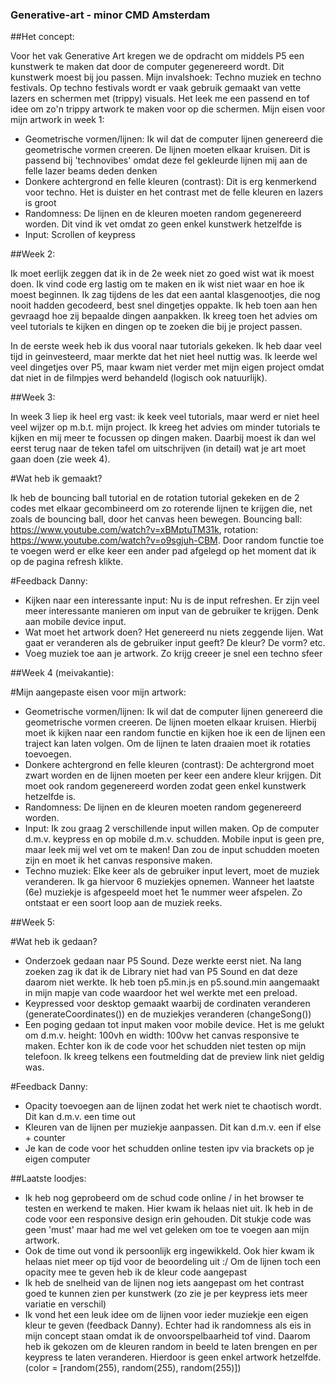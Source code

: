 ### Generative-art - minor CMD Amsterdam

##Het concept:

Voor het vak Generative Art kregen we de opdracht om middels P5 een kunstwerk te maken dat door de computer gegenereerd wordt. Dit kunstwerk moest bij jou passen. Mijn invalshoek: Techno muziek en techno festivals. Op techno festivals wordt er vaak gebruik gemaakt van vette lazers en schermen met (trippy) visuals. Het leek me een passend en tof idee om zo'n trippy artwork te maken voor op die schermen. Mijn eisen voor mijn artwork in week 1:

- Geometrische vormen/lijnen: Ik wil dat de computer lijnen genereerd die geometrische vormen creeren. De lijnen moeten elkaar kruisen. Dit is passend bij 'technovibes' omdat deze fel gekleurde lijnen mij aan de felle lazer beams deden denken
- Donkere achtergrond en felle kleuren (contrast): Dit is erg kenmerkend voor techno. Het is duister en het contrast met de felle kleuren en lazers is groot
- Randomness: De lijnen en de kleuren moeten random gegenereerd worden. Dit vind ik vet omdat zo geen enkel kunstwerk hetzelfde is
- Input: Scrollen of keypress

##Week 2:

Ik moet eerlijk zeggen dat ik in de 2e week niet zo goed wist wat ik moest doen. Ik vind code erg lastig om te maken en ik wist niet waar en hoe ik moest beginnen. Ik zag tijdens de les dat een aantal klasgenootjes, die nog nooit hadden gecodeerd, best snel dingetjes oppakte. Ik heb toen aan hen gevraagd hoe zij bepaalde dingen aanpakken. Ik kreeg toen het advies om veel tutorials te kijken en dingen op te zoeken die bij je project passen.

In de eerste week heb ik dus vooral naar tutorials gekeken. Ik heb daar veel tijd in geinvesteerd, maar merkte dat het niet heel nuttig was. Ik leerde wel veel dingetjes over P5, maar kwam niet verder met mijn eigen project omdat dat niet in de filmpjes werd behandeld (logisch ook natuurlijk).


##Week 3:

In week 3 liep ik heel erg vast: ik keek veel tutorials, maar werd er niet heel veel wijzer op m.b.t. mijn project. Ik kreeg het advies om minder tutorials te kijken en mij meer te focussen op dingen maken. Daarbij moest ik dan wel eerst terug naar de teken tafel om uitschrijven (in detail) wat je art moet gaan doen (zie week 4).

#Wat heb ik gemaakt? 

Ik heb de bouncing ball tutorial en de rotation tutorial gekeken en de 2 codes met elkaar gecombineerd om zo roterende lijnen te krijgen die, net zoals de bouncing ball, door het canvas heen bewegen. Bouncing ball: https://www.youtube.com/watch?v=xBMptuTM31k, rotation: https://www.youtube.com/watch?v=o9sgjuh-CBM. Door random functie toe te voegen werd er elke keer een ander pad afgelegd op het moment dat ik op de pagina refresh klikte.

#Feedback Danny:

- Kijken naar een interessante input: Nu is de input refreshen. Er zijn veel meer interessante manieren om input van de gebruiker te krijgen. Denk aan mobile device input.
- Wat moet het artwork doen? Het genereerd nu niets zeggende lijen. Wat gaat er veranderen als de gebruiker input geeft? De kleur? De vorm? etc.
- Voeg muziek toe aan je artwork. Zo krijg creeer je snel een techno sfeer


##Week 4 (meivakantie):

#Mijn aangepaste eisen voor mijn artwork:

- Geometrische vormen/lijnen: Ik wil dat de computer lijnen genereerd die geometrische vormen creeren. De lijnen moeten elkaar kruisen. Hierbij moet ik kijken naar een random functie en kijken hoe ik een de lijnen een traject kan laten volgen. Om de lijnen te laten draaien moet ik rotaties toevoegen.
- Donkere achtergrond en felle kleuren (contrast): De achtergrond moet zwart worden en de lijnen moeten per keer een andere kleur krijgen. Dit moet ook random gegenereerd worden zodat geen enkel kunstwerk hetzelfde is.
- Randomness: De lijnen en de kleuren moeten random gegenereerd worden.
- Input: Ik zou graag 2 verschillende input willen maken. Op de computer d.m.v. keypress en op mobile d.m.v. schudden. Mobile input is geen pre, maar leek mij wel vet om te maken! Dan zou de input schudden moeten zijn en moet ik het canvas responsive maken.
- Techno muziek: Elke keer als de gebruiker input levert, moet de muziek veranderen. Ik ga hiervoor 6 muziekjes opnemen. Wanneer het laatste (6e) muziekje is afgespeeld moet het 1e nummer weer afspelen. Zo ontstaat er een soort loop aan de muziek reeks.


##Week 5:

#Wat heb ik gedaan?

- Onderzoek gedaan naar P5 Sound. Deze werkte eerst niet. Na lang zoeken zag ik dat ik de Library niet had van P5 Sound en dat deze daarom niet werkte. Ik heb toen p5.min.js en p5.sound.min aangemaakt in mijn mapje van code waardoor het wel werkte met een preload.
- Keypressed voor desktop gemaakt waarbij de cordinaten veranderen (generateCoordinates()) en de muziekjes veranderen (changeSong())
- Een poging gedaan tot input maken voor mobile device. Het is me gelukt om d.m.v. height: 100vh en width: 100vw het canvas responsive te maken. Echter kon ik de code voor het schudden niet testen op mijn telefoon. Ik kreeg telkens een foutmelding dat de preview link niet geldig was. 

#Feedback Danny: 

- Opacity toevoegen aan de lijnen zodat het werk niet te chaotisch wordt. Dit kan d.m.v. een time out
- Kleuren van de lijnen per muziekje aanpassen. Dit kan d.m.v. een if else + counter
- Je kan de code voor het schudden online testen ipv via brackets op je eigen computer

##Laatste loodjes:

- Ik heb nog geprobeerd om de schud code online / in het browser te testen en werkend te maken. Hier kwam ik helaas niet uit. Ik heb in de code voor een responsive design erin gehouden. Dit stukje code was geen 'must' maar had me wel vet geleken om toe te voegen aan mijn artwork.
- Ook de time out vond ik persoonlijk erg ingewikkeld. Ook hier kwam ik helaas niet meer op tijd voor de beoordeling uit :/ Om de lijnen toch een opacity mee te geven heb ik de kleur code aangepast
- Ik heb de snelheid van de lijnen nog iets aangepast om het contrast goed te kunnen zien per kunstwerk (zo zie je per keypress iets meer variatie en verschil)
- Ik vond het een leuk idee om de lijnen voor ieder muziekje een eigen kleur te geven (feedback Danny). Echter had ik randomness als eis in mijn concept staan omdat ik de onvoorspelbaarheid tof vind. Daarom heb ik gekozen om de kleuren random in beeld te laten brengen en per keypress te laten veranderen. Hierdoor is geen enkel artwork hetzelfde. (color = [random(255), random(255), random(255)])

  
  





